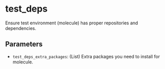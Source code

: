 # test_deps
Ensure test environment (molecule) has proper repositories and dependencies.

## Parameters
* `test_deps_extra_packages`: (List) Extra packages you need to install for molecule.

